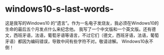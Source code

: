 # windows10-s-last-words-
这是我写的Windows10 的“遗言”。作为一名电子发烧友，我必须在Windows10的生命的最后五个月发点什么来纪念他。     我写了一个中文版和一个英文版。还有德文，西班牙语，法语，葡萄牙语等语言，不过它们（德文，西班牙语，法语，葡萄牙语）都因为编码错误，导致中间有些字符不对。敬请谅解。 Windows10永不倒！
